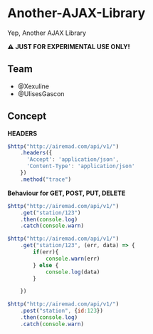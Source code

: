 # Another-AJAX-Library
Yep, Another AJAX Library

**:warning: JUST FOR EXPERIMENTAL USE ONLY!**

## Team

- @Xexuline
- @UlisesGascon

## Concept


**HEADERS**
```javascript
$http("http://airemad.com/api/v1/")
	.headers({
      'Accept': 'application/json',
      'Content-Type': 'application/json'
    })
    .method("trace")
```



**Behaviour for GET, POST, PUT, DELETE**
```javascript
$http("http://airemad.com/api/v1/")
	.get("station/123")
	.then(console.log)
	.catch(console.warn)

$http("http://airemad.com/api/v1/")
	.get("station/123", (err, data) => {
		if(err){
			console.warn(err)
		} else {
			console.log(data)
		}

	})
```

```javascript
$http("http://airemad.com/api/v1/")
	.post("station", {id:123})
	.then(console.log)
	.catch(console.warn)
```
